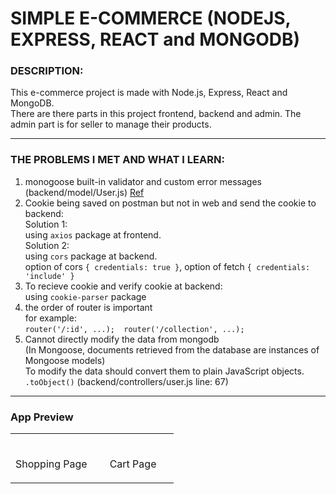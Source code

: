 # SIMPLE E-COMMERCE (NODEJS, EXPRESS, REACT and MONGODB)

### DESCRIPTION:
This e-commerce project is made with Node.js, Express, React and MongoDB.\
There are there parts in this project frontend, backend and admin. The admin part is for seller to manage their products.

---

### THE PROBLEMS I MET AND WHAT I LEARN:
1. monogoose built-in validator and custom error messages (backend/model/User.js)
[Ref](https://mongoosejs.com/docs/validation.html)
2. Cookie being saved on postman but not in web and send the cookie to backend:\
Solution 1:\
using `axios` package at frontend.\
Solution 2:\
using `cors` package at backend.\
option of cors `{ credentials: true }`, option of fetch `{ credentials: 'include' }`
3. To recieve cookie and verify cookie at backend:\
using `cookie-parser` package
4. the order of router is important\
for example:\
`router('/:id', ...);  router('/collection', ...);`
5. Cannot directly modify the data from mongodb\
(In Mongoose, documents retrieved from the database are instances of Mongoose models)\
To modify the data should convert them to plain JavaScript objects.\
`.toObject()` (backend/controllers/user.js line: 67)

---

### App Preview
<table width="100%"> 
<tr>
<td width="50%">      
    &nbsp; 
    <br>
    <p align="center">Shopping Page</p>
    <img src="">
    </td> 
<td width="50%">
    <br>
    <p align="center">Cart Page</p>
    <img src="">  
</td>
</table>
